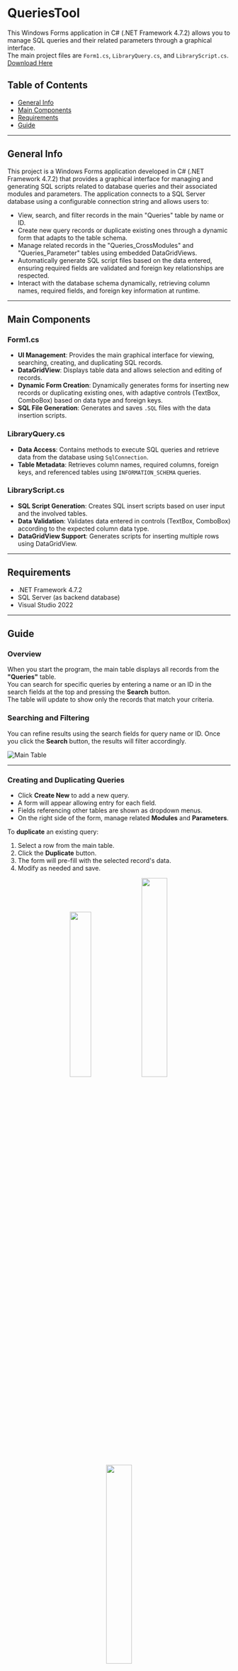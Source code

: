 # QueriesTool
This Windows Forms application in C# (.NET Framework 4.7.2) allows you to manage SQL queries and their related parameters through a graphical interface.  
The main project files are `Form1.cs`, `LibraryQuery.cs`, and `LibraryScript.cs`.
[Download Here](https://downgit.github.io/#/home?url=https://github.com/Melassacelo/QueriesTool/blob/master/QueriesTool.zip)

## Table of Contents
* [General Info](#general-info)
* [Main Components](#main-components)
* [Requirements](#requirements)
* [Guide](#guide)

---
## General Info
This project is a Windows Forms application developed in C# (.NET Framework 4.7.2) that provides a graphical interface for managing and generating SQL scripts related to database queries and their associated modules and parameters. The application connects to a SQL Server database using a configurable connection string and allows users to:
- View, search, and filter records in the main "Queries" table by name or ID.
- Create new query records or duplicate existing ones through a dynamic form that adapts to the table schema.
- Manage related records in the "Queries_CrossModules" and "Queries_Parameter" tables using embedded DataGridViews.
- Automatically generate SQL script files based on the data entered, ensuring required fields are validated and foreign key relationships are respected.
- Interact with the database schema dynamically, retrieving column names, required fields, and foreign key information at runtime.

---
## Main Components

### Form1.cs

- **UI Management**: Provides the main graphical interface for viewing, searching, creating, and duplicating SQL records.
- **DataGridView**: Displays table data and allows selection and editing of records.
- **Dynamic Form Creation**: Dynamically generates forms for inserting new records or duplicating existing ones, with adaptive controls (TextBox, ComboBox) based on data type and foreign keys.
- **SQL File Generation**: Generates and saves `.SQL` files with the data insertion scripts.

### LibraryQuery.cs

- **Data Access**: Contains methods to execute SQL queries and retrieve data from the database using `SqlConnection`.
- **Table Metadata**: Retrieves column names, required columns, foreign keys, and referenced tables using `INFORMATION_SCHEMA` queries.

### LibraryScript.cs

- **SQL Script Generation**: Creates SQL insert scripts based on user input and the involved tables.
- **Data Validation**: Validates data entered in controls (TextBox, ComboBox) according to the expected column data type.
- **DataGridView Support**: Generates scripts for inserting multiple rows using DataGridView.

---

## Requirements

- .NET Framework 4.7.2
- SQL Server (as backend database)
- Visual Studio 2022

---

## Guide
### Overview

When you start the program, the main table displays all records from the **"Queries"** table.  
You can search for specific queries by entering a name or an ID in the search fields at the top and pressing the **Search** button.  
The table will update to show only the records that match your criteria.

### Searching and Filtering

You can refine results using the search fields for query name or ID. Once you click the **Search** button, the results will filter accordingly.

![Main Table](https://github.com/user-attachments/assets/3418f409-305f-464a-b0d5-a60f485bf44e)

---

### Creating and Duplicating Queries

- Click **Create New** to add a new query.
- A form will appear allowing entry for each field.
- Fields referencing other tables are shown as dropdown menus.
- On the right side of the form, manage related **Modules** and **Parameters**.

To **duplicate** an existing query:

1. Select a row from the main table.
2. Click the **Duplicate** button.
3. The form will pre-fill with the selected record's data.
4. Modify as needed and save.

<p align="center">
  <img src="https://github.com/user-attachments/assets/558fa1a1-5581-46a7-8055-5fcd758251d5" width="30.9%">
  <img src="https://github.com/user-attachments/assets/21cbff67-88b4-4be3-b9e0-ae8891d0e29b" width="33.9%">
  <img src="https://github.com/user-attachments/assets/99dde8f8-e128-4999-b7e3-5a7201362b8e" width="33.9%">
</p>

---

### Managing Related Data

Use the embedded grids in the form to edit:

- `Queries_CrossModules`
- `Queries_Parameter`
- `Queries_Parameter_Detail`

#### Actions:

- **Edit:** Select and double-click a row.
- **Add New:** Double-click an empty row or double-click with no selection.
- **Delete:** Select a row and press the **Backspace** key.

![Create or Duplicate Form](https://github.com/user-attachments/assets/207b44b1-3e74-42f9-a787-f2c9cdda34a7)

---

### Generating SQL Scripts

When ready to save your changes:

1. Click the **Generate .sql script** button.
2. Choose the file name and location.
3. A well-formatted SQL script will be created with your data.

> ⚠️ If required fields are missing, the application will notify you.

![Related Data Grids](https://github.com/user-attachments/assets/b1bcabd4-3f58-422a-8a59-f24842277e86)

---
